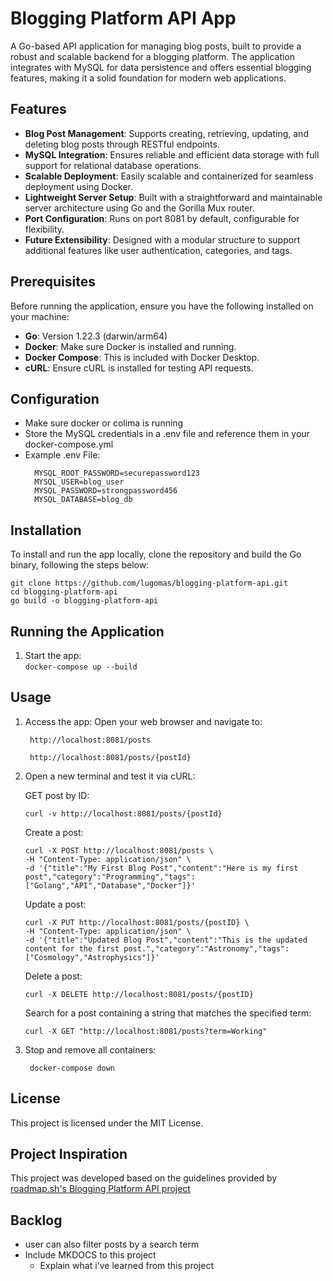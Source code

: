 # Blogging Platform API App
A Go-based API application for managing blog posts, built to provide a robust and scalable backend for a blogging platform. The application integrates with MySQL for data persistence and offers essential blogging features, making it a solid foundation for modern web applications.

## Features
- **Blog Post Management**: Supports creating, retrieving, updating, and deleting blog posts through RESTful endpoints.
- **MySQL Integration**: Ensures reliable and efficient data storage with full support for relational database operations.
- **Scalable Deployment**: Easily scalable and containerized for seamless deployment using Docker.
- **Lightweight Server Setup**: Built with a straightforward and maintainable server architecture using Go and the Gorilla Mux router.
- **Port Configuration**: Runs on port 8081 by default, configurable for flexibility.
- **Future Extensibility**: Designed with a modular structure to support additional features like user authentication, categories, and tags.

## Prerequisites
Before running the application, ensure you have the following installed on your machine:
- **Go**: Version 1.22.3 (darwin/arm64)
- **Docker**: Make sure Docker is installed and running.
- **Docker Compose**: This is included with Docker Desktop.
- **cURL**: Ensure cURL is installed for testing API requests.

## Configuration
- Make sure docker or colima is running
- Store the MySQL credentials in a .env file and reference them in your docker-compose.yml
- Example .env File:  
  ```
    MYSQL_ROOT_PASSWORD=securepassword123
    MYSQL_USER=blog_user
    MYSQL_PASSWORD=strongpassword456
    MYSQL_DATABASE=blog_db
  ```

## Installation
To install and run the app locally, clone the repository and build the Go binary, following the steps below:
```
git clone https://github.com/lugomas/blogging-platform-api.git
cd blogging-platform-api
go build -o blogging-platform-api
```

## Running the Application
1. Start the app:  
   ```docker-compose up --build```

## Usage
1. Access the app:
   Open your web browser and navigate to:  
   ```
    http://localhost:8081/posts
   ```  
   ```
    http://localhost:8081/posts/{postId}
   ```    

2. Open a new terminal and test it via cURL:  

   GET post by ID:  
    ```
    curl -v http://localhost:8081/posts/{postId}
   ```    

   Create a post:  
    ```
    curl -X POST http://localhost:8081/posts \                                    
    -H "Content-Type: application/json" \
    -d '{"title":"My First Blog Post","content":"Here is my first post","category":"Programming","tags":["Golang","API","Database","Docker"]}'
    ```
   
   Update a post:  
    ```
    curl -X PUT http://localhost:8081/posts/{postID} \
    -H "Content-Type: application/json" \
    -d '{"title":"Updated Blog Post","content":"This is the updated content for the first post.","category":"Astronomy","tags":["Cosmology","Astrophysics"]}'
    ```
   
    Delete a post:  
    ```
    curl -X DELETE http://localhost:8081/posts/{postID}
   ```  

   Search for a post containing a string that matches the specified term:  
   ```
   curl -X GET "http://localhost:8081/posts?term=Working"  
   ```
3. Stop and remove all containers:
   ```
    docker-compose down
   ```

## License
This project is licensed under the MIT License.

## Project Inspiration
This project was developed based on the guidelines provided by [roadmap.sh's Blogging Platform API project](https://roadmap.sh/projects/blogging-platform-api)

## Backlog
- user can also filter posts by a search term
- Include MKDOCS to this project
  - Explain what i've learned from this project